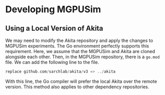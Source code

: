 # Developing MGPUSim

## Using a Local Version of Akita

We may need to modify the Akita repository and apply the changes to MGPUSim experiments. The Go environment perfectly supports this requirement. Here, we assume that the MGPUSim and Akita are cloned alongside each other. Then, in the MGPUSim repository, there is a `go.mod` file. We can add the following line to the file. 

```go
replace github.com/sarchlab/akita/v3 => ../akita
```

With this line, the Go compiler will prefer the local Akita over the remote version. This method also applies to other dependency repositories.
